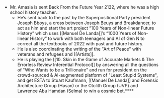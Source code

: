 - Mr. Amasia is sent Back From the Future Year 2122, where he was a high school history teacher.
	- He’s sent back to the past by the Superpositional Party president Joseph Bboys, a cross between Joseph Beuys and Breakdancer, to act as him and start the art project “100 Years of Non-linear Future History” which uses [[Manuel De Landa]]’s “1000 Years of Non-linear History” to work with both teenagers and AI of Gen N to correct all the textbooks of 2022 with past and future history.
	- He is also coordinating the writing of the "Art of Peace" with veterans and refugees and [[Artists]].
	- He is playing the [[10. Skin in the Game of Accurate Markets & The Errorless Review Inferential Protocol]] by answering all the questions of "Who Wants to be a Trillionaire" and run for president on the crowd-sourced & AI-augmented platform of "Least Stupid Systems", and get ESTA to Stuart Kaufmann, [[Manuel De Landa]] and Forensic Architecture Group (Hasan) or the Otolith Group (UVP) and Lawrence Abu Hamdan (Selma) to win a cosmic bet.****